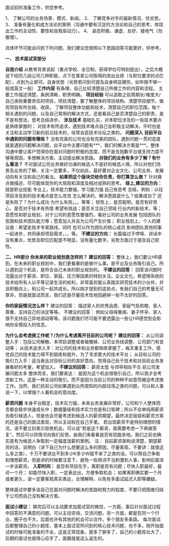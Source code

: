 面试前的准备工作，供您参考。

1、	了解公司的业务场景、模式、新闻。
2、	了解竞争对手的最新情况、优劣势。
3、	准备有量化和成方法论的案例（沟通中要有沉淀的方法论和自己的思考、体现出工作的主动性、要性和自我驱动力）。
4、	姿态积极、谦虚、友好、接地气（勿傲慢）。

具体环节可能会问到下列问题，我们建议您按照以下思路回答可能更好，供参考。

**一、	技术面试官部分**

**自我介绍**
从教育背景说起（重点学校、全日制、获得学位可特别提出），之后大概说下经历几段公司几种职能，点下在某家公司取得的突出业绩（与职位要求的点匹配），点到为止即可。自身优势（劣势若问到可提及自身明显硬伤，如年限不够一般或英文一般）
**工作内容**
有条理，自己比较清楚自己所做工作的内容和流程。
主要工作描述清楚，条例清晰，职责明确。
**项目经验**
可以选取之前周期长/难度大/自己承担重要责任的项目，项目清楚，要了解整体的项目结构、清楚项目细节，做完项目有所总结、收获。
了解项目整体功能和技术，清楚自己的职位范围，每个相关遇到的问题，以及自己常用的解决方式，还是看自己是否清楚自己的职责，是不是有想法，思考总结进步。
**涉及技术**
基础扎实，对本职位涉及的一些技术要点是熟练掌握的；
对技术有所追求，遇到技术难点自己会积极主动解决，平时也是关注和主动学习新的前沿技术的，经常会逛技术论坛之类的。
**问题深入**
**目前平台中遇到的问题有哪些？**
没有完美的公司也没有完美的团队，遇到问题一贯的态度就是遇到问题解决问题，此平台中主要问题有***，我们的解决方案是***。整体沟通中要让客户觉得你在面对问题时积极的态度，而不是去抱歉平台或支持力度不够等原因，多想解决方案、主动提出解决思路。
**对我们的业务有多少了解？有什么看法？**
不对面试公司业务做好功课的候选人不是好的候选人哦，所以对他们场景及业务的了解、关注一定要多，不仅如此，最好要对企业文化、公司业务、发展动向有关注和自己的看法。
**如果把这个版块交给你负责，你打算怎么做？**
针对痛点做描述、尽可能体现你的大局观和深度及相对成熟的思考。
**综上,建议的方向：**
就是职业技能 专业上，技术能力要强，学习能力强 自己有思考 总结，例如：以往项目涉及到的技术难点是怎么攻克 怎么解决的，解决思路是什么？结果成功了 还是失败了？为什么成功 为什么失败。。。等等；
软性上，是否聪明，是否有好奇心，是否对于技术有热情 希望有挑战；是否关注自己领域 行业内的新技术，等；
意愿性和职业规划，对于公司的意愿性要强烈，看好公司的业务发展 包括团队的氛围和技术团队能力等；愿意加入并且为公司产生价值；
职业规划上，个人的建议是：希望走技术专家路线，同时 也可以作为团队的核心成员 影响团队其他同事 一起进步，共同承担项目需求，，，等。
**不建议的方向：**
长篇幅过于啰嗦、讲话中没有重点，优势及职位匹配度不明显，没有量化数字。劣势方面过于提及自己软性。

**二、HR部分**
**你未来的职业规划是怎样的？**
**建议的回答：**
整体上，我们要让HR感到，在未来的职业规划中，我们更看重的是做什么事。是平台及业务吸引自己。所以遇到这个机会，是符合自己未来的职业规划的。
**不建议的回答：**
回答该问题时流露出对于薪资、职位、家庭、压力等因素的特别关注。企业文化，希望用系统的技术给所有人以平等记录生活的权利，非常喜欢能认真踏实研究技术的小伙伴，并且积极向上，和公司一起共成长。所以刚才提到的这些点，有我们自己的考量无可厚非，但是就面试而言，我们还是尽量技术性地回避掉一些不太好的回答。

**你的家庭情况怎么样？**
建议的回答：
描述家人的优秀品质、家庭气氛和睦、家人尊重、支持自己的决定等等。
不建议的回答：
例如父母得重病、妻子怀孕、家人很不支持自己异地调动等等。该问题我们尽可能不要透露出一些让HR感觉到会影响你全情投入的信息。

**为什么会考虑换工作呢？/为什么考虑离开目前的公司呢？**
**建议的回答：**
从公司调整入手：包括公司解散、本项目调整或者被撤掉、公司业务线调整、公司部门有变动等；
从技术追求入手：对公司的技术和业务都熟练掌握了，每天重复工作，感觉自己的技术能力得不到锻炼和提升，为了寻求更大的技术平台；
从目标公司的吸引力入手：适当表达对目标公司的良好意向，觉得自己处于技术和对目前业务发展看好的考量，希望加入。 
**不建议的回答：**
薪资太低
与领导相处不合
前公司发展问题太多
整体而言，我们要表达：
是因为这个机会很吸引自己，所以我才会考虑新工作。这是一种主动的吸引。而不是因为当前公司的种种不如意而被迫考虑换工作。当然，我们目前公司如果遇到众所周知的内部动荡之类的问题，可以和人事说一下，以增强个人看机会的意向度。

**薪资问题**
本身平台稳定，技术实力强，未来业务发展非常好，公司和个人整体而言都会稳步快速成长中；数据量级和技术实力也是有口皆碑；所以不会单纯用薪资去吸引候选人，但是也会尽量考虑到候选人的薪资期望，最终决定层级和薪资方案的还是自己的面试表现，所以主动权在自己手里。
若出现薪资不是特别理想的情况，请不要立刻表示拒绝机会。可以说“若是这个薪资，我需要考虑一下再做答复”。然后可以将情况向我们反馈，由我们来看看是否有回旋余地。我们之前也确实是有为候选人争取到一定幅度涨薪的案例。
注：
目前薪资架构说清楚，期望薪资的话，说明白（讲下自己为什么想要这么多的原因，尽量客观，不要讲：就值这么多之类），千万不要讲达不到多少K多少W就不来了之类的话，可以帮自己争取到理想薪资，但是讲的时候要注意下，避免一些用词不当刺激到人事，影响后面进一步谈薪资。
**入职时间：**
是否有项目在手，离职是否有问题；尽快入职最好，最迟一个月；
如能尽快入职，一定表达出，方便争取机会；
如果离职确实要一个月或者更久，请一定要客观真实表达，合理解释，以免有多面试延迟入职等嫌疑。

整体面试中要多谈自己在面对问题时解决的思路和努力的程度，不要只把困难归结于公司而自己没有解决方案。

**面试小建议：**
聊完后可以主动要求加面试官的微信，一方面，事后针对面试过程中回答的不满意的问题，可以主动咨询，交流问题，另一方面，都是在同一个行业，圈子也不大，后面也许有其他的机会可以合作，多个朋友多条路。
每次面试后都整理自己的小题库，基本上面试官所问到的核心技术问题，也不多，刚开始面试的时候可能准备的不全，这是正常现象，面多了聊多了，自己的小题库壮大了，后期的面试也就得心应手了，面霸就是这么诞生的。

